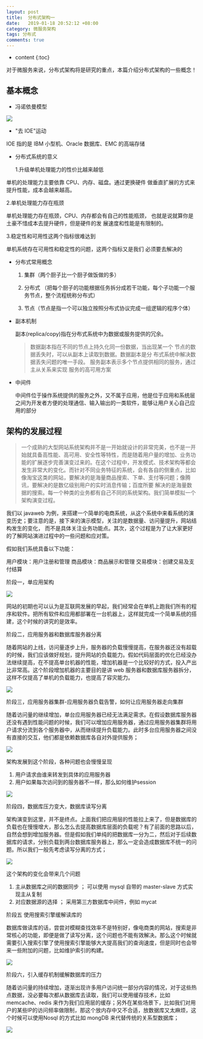 ```yaml
---
layout: post
title:  分布式架构一
date:   2019-01-18 20:52:12 +08:00
category: 微服务架构
tags: 分布式
comments: true
---
```


* content
{:toc}

对于微服务来说，分布式架构将是研究的重点，本篇介绍分布式架构的一些概念！












## 基本概念

- 冯诺依曼模型

![](https://raw.githubusercontent.com/qiuyadongsite/qiuyadongsite.github.io/master/_posts/images/fengnuoyiman.png)

- "去 IOE"运动

IOE 指的是 IBM 小型机、Oracle 数据库、EMC 的高端存储

- 分布式系统的意义

  1.升级单机处理能力的性价比越来越低

单机的处理能力主要依靠 CPU、内存、磁盘。通过更换硬件
做垂直扩展的方式来提升性能，成本会越来越高。

  2.单机处理能力存在瓶颈

单机处理能力存在瓶颈，CPU、内存都会有自己的性能瓶颈，
也就是说就算你是土豪不惜成本去提升硬件，但是硬件的发
展速度和性能是有限制的。

  3.稳定性和可用性这两个指标很难达到

单机系统存在可用性和稳定性的问题，这两个指标又是我们
必须要去解决的

- 分布式常用概念

  1. 集群（两个厨子比一个厨子做饭做的多）

  2. 分布式 （把每个厨子的功能根据任务拆分成若干功能，每个子功能一个服务节点，整个流程统称分布式）

  3. 节点（节点是指一个可以独立按照分布式协议完成一组逻辑的程序个体）

- 副本机制

   副本(replica/copy)指在分布式系统中为数据或服务提供的冗余。
  > 数据副本指在不同的节点上持久化同一份数据，当出现某一个
节点的数据丢失时，可以从副本上读取到数据。数据副本是分
布式系统中解决数据丢失问题的唯一手段。
服务副本表示多个节点提供相同的服务，通过主从关系来实现
服务的高可用方案

- 中间件

   中间件位于操作系统提供的服务之外，又不属于应用，他是位于应用和系统层之间为开发者方便的处理通信、输入输出的一类软件，能够让用户关心自己应用的部分

## 架构的发展过程

>一个成熟的大型网站系统架构并不是一开始就设计的非常完美，也不是一开始就具备高性能、高可用、安全性等特性，而是随着用户量的增加、业务功能的扩展逐步完善演变过来的。在这个过程中，开发模式、技术架构等都会发生非常大的变化。而针对不同业务特征的系统，会有各自的侧重点，比如像淘宝这类的网站，要解决的是海量商品搜索、下单、支付等问题；像腾讯，要解决的是数亿级别用户的实时消息传输；百度所要
解决的是海量数据的搜索。每一个种类的业务都有自己不同的系统架构。我们简单模拟一个架构演变过程。

我们以 javaweb 为例，来搭建一个简单的电商系统，从这个系统中来看系统的演变历史；要注意的是，接下来的演示模型，关注的是数据量、访问量提升，网站结构发生的变化， 而不是具体关注业务功能点。其次，这个过程是为了让大家更好的了解网站演进过程中的一些问题和应对策。

假如我们系统具备以下功能：

用户模块：用户注册和管理
商品模块：商品展示和管理
交易模块：创建交易及支付结算

阶段一，单应用架构

![](https://raw.githubusercontent.com/qiuyadongsite/qiuyadongsite.github.io/master/_posts/images/framework1.png)

网站的初期也可以认为是互联网发展的早起，我们经常会在单机上跑我们所有的程序和软件。把所有软件和应用都部署在一台机器上，这样就完成一个简单系统的搭建，这个时候的讲究的是效率。

阶段二，应用服务器和数据库服务器分离

随着网站的上线，访问量逐步上升，服务器的负载慢慢提高，在服务器还没有超载的时候，我们应该做好规划，提升网站的负载能力。假如代码层面的优化已经没办法继续提高，在不提高单台机器的性能，增加机器是一个比较好的方式，投入产出比非常高。这个阶段增加机器的主要目的是讲 web 服务器和数据库服务器拆分，这样不仅提高了单机的负载能力，也提高了容灾能力。

![](https://raw.githubusercontent.com/qiuyadongsite/qiuyadongsite.github.io/master/_posts/images/framework2.png)

阶段三，应用服务器集群-应用服务器负载告警，如何让应用服务器走向集群

随着访问量的继续增加，单台应用服务器已经无法满足需求。在假设数据库服务器还没有遇到性能问题的时候，我们可以增加应用服务器，通过应用服务器集群将用户请求分流到各个服务器中，从而继续提升负载能力。此时多台应用服务器之间没有直接的交互，他们都是依赖数据库各自对外提供服务；

![](https://raw.githubusercontent.com/qiuyadongsite/qiuyadongsite.github.io/master/_posts/images/framework3.png)

架构发展到这个阶段，各种问题也会慢慢呈现
1. 用户请求由谁来转发到具体的应用服务器
2. 用户如果每次访问到的服务器不一样，那么如何维护session

![](https://raw.githubusercontent.com/qiuyadongsite/qiuyadongsite.github.io/master/_posts/images/framework4.png)

阶段四，数据库压力变大，数据库读写分离

架构演变到这里，并不是终点。上面我们把应用层的性能拉上来了，但是数据库的负载也在慢慢增大，那么怎么去提高数据库层面的负载呢？有了前面的思路以后，自然会想到增加服务器。但是假如我们单纯的把数据库一分为二，然后对于后续数据库的请求，分别负载到两台数据库服务器上，那么一定会造成数据库不统一的问题。所以我们一般先考虑读写分离的方式；

![](https://raw.githubusercontent.com/qiuyadongsite/qiuyadongsite.github.io/master/_posts/images/framework7.png)

这个架构的变化会带来几个问题
1. 主从数据库之间的数据同步 ； 可以使用 mysql 自带的
master-slave 方式实现主从复制
2. 对应数据源的选择 ； 采用第三方数据库中间件，例如 mycat

阶段五 使用搜索引擎缓解读库的

数据库做读库的话，尝尝对模糊查找效率不是特别好，像电商类的网站，搜索是非常核心的功能，即便是做了读写分离，这个问题也不能有效解决。那么这个时候就需要引入搜索引擎了使用搜索引擎能够大大提高我们的查询速度，但是同时也会带来一些附加的问题，比如维护索引的构建。

![](https://raw.githubusercontent.com/qiuyadongsite/qiuyadongsite.github.io/master/_posts/images/framework9.png)

阶段六，引入缓存机制缓解数据库的压力

随着访问量的持续增加，逐渐出现许多用户访问统一部分内容的情况，对于这些热点数据，没必要每次都从数据库去读取，我们可以使用缓存技术，比如 memcache、redis 来作为我们应用层的缓存；另外在某些场景下，比如我们对用户的某些IP的访问频率做限制，那这个放内存中又不合适，放数据库又太麻烦，这个时候可以使用Nosql 的方式比如 mongDB 来代替传统的关系型数据库；

![](https://raw.githubusercontent.com/qiuyadongsite/qiuyadongsite.github.io/master/_posts/images/framework10.png)
